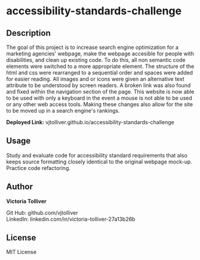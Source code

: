 # accessibility-standards-challenge

## Description

The goal of this project is to increase search engine optimization for a marketing agencies' webpage, make the webpage accesible for people with disabilities, and clean up existing code. To do this, all non semantic code elements were switched to a more appropriate element. The structure of the html and css were rearranged to a sequential order and spaces were added for easier reading. All images and or icons were given an alternative text attribute to be understood by screen readers. A broken link was also found and fixed within the navigation section of the page. This website is now able to be used with only a keyboard in the event a mouse is not able to be used or any other web access tools. Making these changes also allow for the site to be moved up in a search engine's rankings. 

**Deployed Link:** vjtolliver.github.io/accessibility-standards-challenge

## Usage
Study and evaluate code for accessibility standard requirements that also keeps source formatting closely identical to the original webpage mock-up.
Practice code refactoring.

## Author

**Victoria Tolliver**

 Git Hub: github.com/vjtolliver  
 LinkedIn: linkedin.com/in/victoria-tolliver-27a13b26b
 
 ## License
 MIT License
